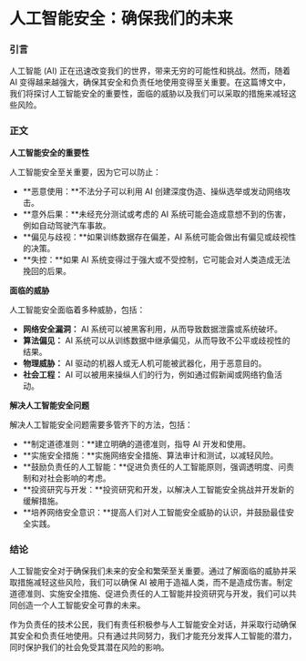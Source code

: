 # 人工智能安全：确保我们的未来

### 引言

人工智能 (AI) 正在迅速改变我们的世界，带来无穷的可能性和挑战。然而，随着 AI 变得越来越强大，确保其安全和负责任地使用变得至关重要。在这篇博文中，我们将探讨人工智能安全的重要性，面临的威胁以及我们可以采取的措施来减轻这些风险。

### 正文

**人工智能安全的重要性**

人工智能安全至关重要，因为它可以防止：

* **恶意使用：**不法分子可以利用 AI 创建深度伪造、操纵选举或发动网络攻击。
* **意外后果：**未经充分测试或考虑的 AI 系统可能会造成意想不到的伤害，例如自动驾驶汽车事故。
* **偏见与歧视：**如果训练数据存在偏差，AI 系统可能会做出有偏见或歧视性的决策。
* **失控：**如果 AI 系统变得过于强大或不受控制，它可能会对人类造成无法挽回的后果。

**面临的威胁**

人工智能安全面临着多种威胁，包括：

* **网络安全漏洞：** AI 系统可以被黑客利用，从而导致数据泄露或系统破坏。
* **算法偏见：** AI 系统可以从训练数据中继承偏见，从而导致不公平或歧视性的结果。
* **物理威胁：** AI 驱动的机器人或无人机可能被武器化，用于恶意目的。
* **社会工程：** AI 可以被用来操纵人们的行为，例如通过假新闻或网络钓鱼活动。

**解决人工智能安全问题**

解决人工智能安全问题需要多管齐下的方法，包括：

* **制定道德准则：**建立明确的道德准则，指导 AI 开发和使用。
* **实施安全措施：**实施网络安全措施、算法审计和测试，以减轻风险。
* **鼓励负责任的人工智能：**促进负责任的人工智能原则，强调透明度、问责制和对社会影响的考虑。
* **投资研究与开发：**投资研究和开发，以解决人工智能安全挑战并开发新的缓解措施。
* **培养网络安全意识：**提高人们对人工智能安全威胁的认识，并鼓励最佳安全实践。

### 结论

人工智能安全对于确保我们未来的安全和繁荣至关重要。通过了解面临的威胁并采取措施减轻这些风险，我们可以确保 AI 被用于造福人类，而不是造成伤害。制定道德准则、实施安全措施、促进负责任的人工智能并投资研究与开发，我们可以共同创造一个人工智能安全可靠的未来。

作为负责任的技术公民，我们有责任积极参与人工智能安全对话，并采取行动确保其安全和负责任地使用。只有通过共同努力，我们才能充分发挥人工智能的潜力，同时保护我们的社会免受其潜在风险的影响。
